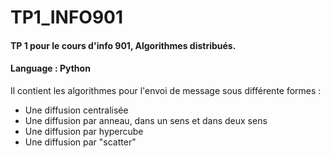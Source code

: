 # TP1_INFO901

#### TP 1 pour le cours d'info 901, Algorithmes distribués.
#### Language : Python

Il contient les algorithmes pour l'envoi de message sous différente formes :
 - Une diffusion centralisée
 - Une diffusion par anneau, dans un sens et dans deux sens
 - Une diffusion par hypercube
 - Une diffusion par "scatter"
